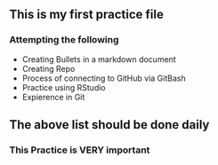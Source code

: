 ## This is my first practice file
### Attempting the following


* Creating Bullets in a markdown document
* Creating Repo
* Process of connecting to GitHub via GitBash
* Practice using RStudio
* Expierence in Git


## The above list should be done daily
### This Practice is VERY important